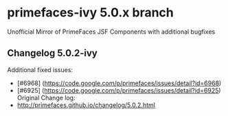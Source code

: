 primefaces-ivy 5.0.x branch
===========================

Unofficial Mirror of PrimeFaces JSF Components with additional bugfixes


Changelog 5.0.2-ivy
---------------------------
Additional fixed issues:
 * [#6968] (https://code.google.com/p/primefaces/issues/detail?id=6968)
 * [#6925] (https://code.google.com/p/primefaces/issues/detail?id=6925)
Original Change log:
* http://primefaces.github.io/changelog/5.0.2.html
